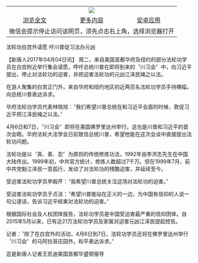 

<table>
  <tr>
    <td align="center" colspan="3">
      <a href="https://github.com/ogate/ogate/blob/master/README.md"><img src="https://cloud.githubusercontent.com/assets/11880933/13434984/f430fae2-e012-11e5-814f-c2df1e82b247.jpg"/></a>
    </td>
  </tr>
  <tr>
    <td align="center">
      <a href="https://s3.ap-south-1.amazonaws.com/ogatem/oGate.htm?c816035&from=oNote">浏览全文</a>
    </td>
    <td align="center">
      <a href="https://s3.ap-south-1.amazonaws.com/ogatem/oGate.htm?from=oNote">更多内容</a>
    </td>
    <td align="center">
      <a href="https://raw.githubusercontent.com/ogate/up/master/ogate.apk">安卓应用</a>
    </td>
  </tr>
  <tr>
    <td align="center" colspan="3">
      微信会提示停止访问该网页，须先点击右上角，选择浏览器打开
    </td>
  </tr>
</table>    



法轮功白宫外请愿 吁川普促习法办元凶








【新唐人2017年04月04日讯】 周二，来自美国首都华府及纽约的部分法轮功学员在白宫附近举行集会请愿，呼吁总统川普在即将到来的〝川习会〞中，向习近平提出，停止对法轮功的迫害，并把迫害法轮功的元凶江泽民绳之以法。











在游人聚集的白宫正门外，来自华府和纽约地区的近两百名法轮功学员手持横幅，向总统川普表达诉求。



华府法轮功学员代表林晓旭：〝我们希望川普总统在和习近平会面的时候，敦促习近平把江泽民绳之以法。〞



4月6日和7日，〝川习会〞即将在美国佛罗里达州举行。这也是川普和习近平的首次会晤。华府法轮大法学会日前致信总统川普，希望他能在这次会谈中直接提出法轮功问题。



法轮功是以〝真、善、忍〞为原则的传统修炼功法，1992年由李洪志先生在中国大陆传出。1999年初，中共官方统计，修炼人数超过7千万。但在1999年7月，前中共党魁江泽民一意孤行，发动了对法轮功的残酷迫害，并延续至今。



受迫害法轮功学员李殿芹：〝我希望川普总统关注这场对法轮功的迫害。〞



受迫害法轮功学员于贞洁：〝希望川普能站在正义的一边，为中国有信仰的人说一句公道话，告诉习近平结束对法轮功的迫害。〞



根据国际社会及人权团体报告，法轮功学员是中国受迫害最严重的信仰团体。自2015年5月以来，已有近21万法轮功学员及家属对迫害元凶江泽民提起控告。



记者：〝除了在白宫外的活动，4月6日到7日，法轮功学员还将在佛罗里达州举行〝川习会〞的马阿拉哥庄园外，和平表达诉求。〞



这是新唐人记者王凯迪美国首都华盛顿报导





